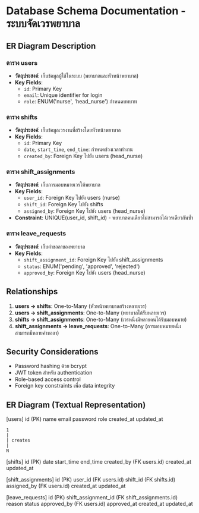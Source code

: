 # Database Schema Documentation - ระบบจัดเวรพยาบาล

## ER Diagram Description


### ตาราง users
- **วัตถุประสงค์**: เก็บข้อมูลผู้ใช้ในระบบ (พยาบาลและหัวหน้าพยาบาล)
- **Key Fields**:
  - `id`: Primary Key
  - `email`: Unique identifier for login
  - `role`: ENUM('nurse', 'head_nurse') กำหนดบทบาท

### ตาราง shifts
- **วัตถุประสงค์**: เก็บข้อมูลเวรงานที่สร้างโดยหัวหน้าพยาบาล
- **Key Fields**:
  - `id`: Primary Key
  - `date`, `start_time`, `end_time`: กำหนดช่วงเวลาทำงาน
  - `created_by`: Foreign Key ไปยัง users (head_nurse)

### ตาราง shift_assignments
- **วัตถุประสงค์**: เก็บการมอบหมายเวรให้พยาบาล
- **Key Fields**:
  - `user_id`: Foreign Key ไปยัง users (nurse)
  - `shift_id`: Foreign Key ไปยัง shifts
  - `assigned_by`: Foreign Key ไปยัง users (head_nurse)
- **Constraint**: UNIQUE(user_id, shift_id) - พยาบาลคนเดียวไม่สามารถได้เวรเดียวกันซ้ำ

### ตาราง leave_requests
- **วัตถุประสงค์**: เก็บคำขอลาของพยาบาล
- **Key Fields**:
  - `shift_assignment_id`: Foreign Key ไปยัง shift_assignments
  - `status`: ENUM('pending', 'approved', 'rejected')
  - `approved_by`: Foreign Key ไปยัง users (head_nurse)

## Relationships
1. **users → shifts**: One-to-Many (หัวหน้าพยาบาลสร้างหลายเวร)
2. **users → shift_assignments**: One-to-Many (พยาบาลได้รับหลายเวร)
3. **shifts → shift_assignments**: One-to-Many (เวรหนึ่งมีหลายคนได้รับมอบหมาย)
4. **shift_assignments → leave_requests**: One-to-Many (การมอบหมายหนึ่งสามารถมีหลายคำขอลา)

## Security Considerations
- Password hashing ด้วย bcrypt
- JWT token สำหรับ authentication
- Role-based access control
- Foreign key constraints เพื่อ data integrity


## ER Diagram (Textual Representation)

[users] 
  id (PK)
  name
  email
  password
  role
  created_at
  updated_at

    1
    |
    | creates
    |
    N
[shifts]
  id (PK)
  date
  start_time
  end_time
  created_by (FK users.id)
  created_at
  updated_at

[shift_assignments]
  id (PK)
  user_id (FK users.id)
  shift_id (FK shifts.id)
  assigned_by (FK users.id)
  created_at
  updated_at

[leave_requests]
  id (PK)
  shift_assignment_id (FK shift_assignments.id)
  reason
  status
  approved_by (FK users.id)
  approved_at
  created_at
  updated_at
